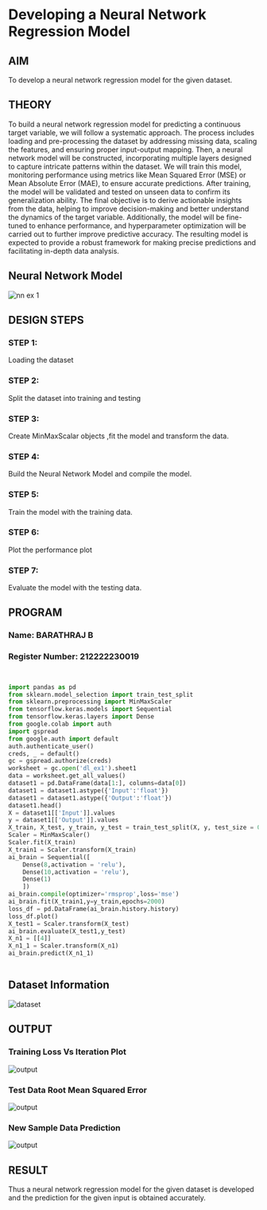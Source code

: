 # Developing a Neural Network Regression Model

## AIM

To develop a neural network regression model for the given dataset.

## THEORY

To build a neural network regression model for predicting a continuous target variable, we will follow a systematic approach. The process includes loading and pre-processing the dataset by addressing missing data, scaling the features, and ensuring proper input-output mapping. Then, a neural network model will be constructed, incorporating multiple layers designed to capture intricate patterns within the dataset. We will train this model, monitoring performance using metrics like Mean Squared Error (MSE) or Mean Absolute Error (MAE), to ensure accurate predictions. After training, the model will be validated and tested on unseen data to confirm its generalization ability. The final objective is to derive actionable insights from the data, helping to improve decision-making and better understand the dynamics of the target variable. Additionally, the model will be fine-tuned to enhance performance, and hyperparameter optimization will be carried out to further improve predictive accuracy. The resulting model is expected to provide a robust framework for making precise predictions and facilitating in-depth data analysis.

## Neural Network Model

![nn ex 1](https://github.com/user-attachments/assets/5ac98df1-0b2b-40a4-84b9-a1abba63a49c)

## DESIGN STEPS

### STEP 1:

Loading the dataset

### STEP 2:

Split the dataset into training and testing

### STEP 3:

Create MinMaxScalar objects ,fit the model and transform the data.

### STEP 4:

Build the Neural Network Model and compile the model.

### STEP 5:

Train the model with the training data.

### STEP 6:

Plot the performance plot

### STEP 7:

Evaluate the model with the testing data.

## PROGRAM
### Name: BARATHRAJ B
### Register Number: 212222230019
```python


import pandas as pd
from sklearn.model_selection import train_test_split
from sklearn.preprocessing import MinMaxScaler
from tensorflow.keras.models import Sequential
from tensorflow.keras.layers import Dense
from google.colab import auth
import gspread
from google.auth import default
auth.authenticate_user()
creds, _ = default()
gc = gspread.authorize(creds)
worksheet = gc.open('dl_ex1').sheet1
data = worksheet.get_all_values()
dataset1 = pd.DataFrame(data[1:], columns=data[0])
dataset1 = dataset1.astype({'Input':'float'})
dataset1 = dataset1.astype({'Output':'float'})
dataset1.head()
X = dataset1[['Input']].values
y = dataset1[['Output']].values
X_train, X_test, y_train, y_test = train_test_split(X, y, test_size = 0.33,random_state=33)
Scaler = MinMaxScaler()
Scaler.fit(X_train)
X_train1 = Scaler.transform(X_train)
ai_brain = Sequential([
    Dense(8,activation = 'relu'),
    Dense(10,activation = 'relu'),
    Dense(1)
    ])
ai_brain.compile(optimizer='rmsprop',loss='mse')
ai_brain.fit(X_train1,y=y_train,epochs=2000)
loss_df = pd.DataFrame(ai_brain.history.history)
loss_df.plot()
X_test1 = Scaler.transform(X_test)
ai_brain.evaluate(X_test1,y_test)
X_n1 = [[4]]
X_n1_1 = Scaler.transform(X_n1)
ai_brain.predict(X_n1_1)



```
## Dataset Information

![dataset](https://github.com/user-attachments/assets/c92fa336-f5d4-4db5-95ea-1c1006161c0e)


## OUTPUT

### Training Loss Vs Iteration Plot

![output](https://github.com/user-attachments/assets/5973e5e6-a392-48b4-acd2-4dceee59d90c)


### Test Data Root Mean Squared Error

![output](https://github.com/user-attachments/assets/7031e3ee-70ca-4ed2-af4d-251eec1449bc)

### New Sample Data Prediction

![output](https://github.com/user-attachments/assets/68d14b8c-82d0-4bcb-9605-8cfb8c48f18d)

## RESULT

Thus a neural network regression model for the given dataset is developed and the prediction for the given input is obtained accurately.
